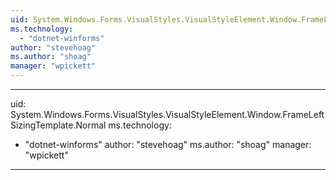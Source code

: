 ```yaml
---
uid: System.Windows.Forms.VisualStyles.VisualStyleElement.Window.FrameLeftSizingTemplate
ms.technology: 
  - "dotnet-winforms"
author: "stevehoag"
ms.author: "shoag"
manager: "wpickett"
---
```


---
uid: System.Windows.Forms.VisualStyles.VisualStyleElement.Window.FrameLeftSizingTemplate.Normal
ms.technology: 
  - "dotnet-winforms"
author: "stevehoag"
ms.author: "shoag"
manager: "wpickett"
---
